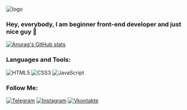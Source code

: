 ![logo](https://user-images.githubusercontent.com/67102520/115917225-922a1c80-a47e-11eb-8635-ffd19d9d62e6.png)

### Hey, everybody, I am beginner front-end developer and just nice guy 👋

[![Anurag's GitHub stats](https://github-readme-stats.vercel.app/api?username=desmond333)](https://github.com/anuraghaz/github-readme-stats)

### Languages and Tools:
![HTML5](https://img.shields.io/badge/-HTML5-090909?style=for-the-badge&logo=html&logoColor=47C5FB)
![CSS3](https://img.shields.io/badge/-CSS3-090909?style=for-the-badge&logo=css&logoColor=19A7F0)
![JavaScript](https://img.shields.io/badge/-JavaScript-090909?style=for-the-badge&logo=JavaScript&logoColor=E9D54D)

### Follow Me:
[![Telegram](https://img.shields.io/badge/-Telegram-090909?style=for-the-badge&logo=telegram&logoColor=27A0D9)](https://t.me/desmond333)
[![Instagram](https://img.shields.io/badge/-Instagram-090909?style=for-the-badge&logo=instagram&logoColor=B4068E)](https://instagram.com/_web._.pro.grammer_)
[![Vkontakte](https://img.shields.io/badge/-Vkontakte-090909?style=for-the-badge&logo=Vk&logoColor=4F7DB3)](https://vk.com/web_programmer2020)
